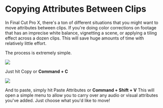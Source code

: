 # Copying Attributes Between Clips

In Final Cut Pro X, there's a ton of different situations that you might want to move attributes between clips. If you're doing color corrections on footage that has an imprecise white balance, vignetting a scene, or applying a tiling effect across a dozen clips. This will save huge amounts of time with relatively little effort.

The process is extremely simple.

![](https://files.slack.com/files-pri/T0HTW3H0V-F016MV3410C/cmdc_cropped.mp4.gif?pub_secret=65d50808a9)

Just hit Copy or **Command + C**

![](https://files.slack.com/files-pri/T0HTW3H0V-F016MV35RGC/cmdshftv_cropped.mp4.gif?pub_secret=c98816d9ee)

And to paste, simply hit Paste Attributes or **Command + Shift + V** This will open a simple menu to allow you to carry over any audio or visual attributes you've added. Just choose what you'd like to move!

